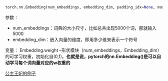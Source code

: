 ```python
torch.nn.Embedding(num_embeddings, embedding_dim, padding_idx=None, max_norm=None, norm_type=2.0, scale_grad_by_freq=False, sparse=False, _weight=None)
```

参数：
- num_embeddings：词典的大小尺寸，比如总共出现5000个词，那就输入5000
- embedding_dim：嵌入向量的维度，即用多少维来表示一个符号

变量：
Embedding.weight –形状模块（num_embeddings，Embedding_dim）的可学习权重，初始化自(0,1)。**也就是说，pytorch的nn.Embedding()是可以自动学习每个词向量对应的w权重的**

[公主王妃的例子](https://www.cnblogs.com/USTC-ZCC/p/11068791.html)
